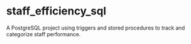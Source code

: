# staff_efficiency_sql
A PostgreSQL project using triggers and stored procedures to track and categorize staff performance.
